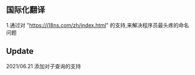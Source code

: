 ## 国际化翻译
1.通过对 "https://i18ns.com/zh/index.html" 的支持,来解决程序员最头疼的命名问题


## Update
2021/06.21  添加对子查询的支持